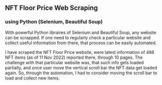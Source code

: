 <h2> NFT Floor Price Web Scraping</h2>
<h3>using Python (Selenium, Beautiful Soup)</h3>

<p>With powerful Python libraires of Selenium and Beautiful Soup, any website can be scrapped. If one need to regularly check a particular website and collect useful information from there, that process can be easily automated. </p>
<p>I have scraped the NFT Floor Price website, were latest information of 488 NFT items (as of 11 Nov 2022) reported there, through 10 pages. The challenge with that particular website was, that such info gets loaded partially, and once user move the vertical scroll bar the NFT data get loaded again. So, through the automation, I had to consider moving the scroll bar to load and collect new items.</p>

